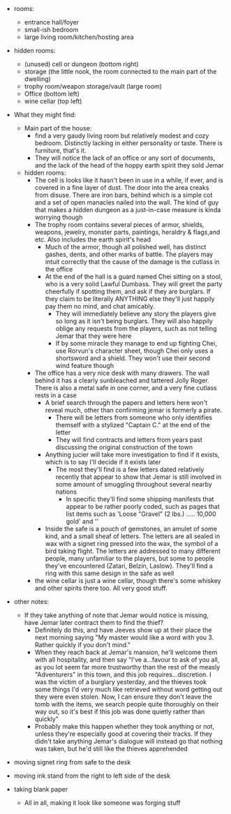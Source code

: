 - rooms:
  - entrance hall/foyer
  - small-ish bedroom
  - large living room/kitchen/hosting area
- hidden rooms:
  - (unused) cell or dungeon (bottom right)
  - storage (the little nook, the room connected to the main part of the dwelling)
  - trophy room/weapon storage/vault (large room)
  - Office (bottom left)
  - wine cellar (top left)
- What they might find:
  - Main part of the house:
    - find a very gaudy living room but relatively modest and cozy bedroom. Distinctly lacking in either personality or taste. There is furniture, that's it.
    - They will notice the lack of an office or any sort of documents, and the lack of the head of the hoppy earth spirit they sold Jemar
  - hidden rooms:
    - The cell is looks like it hasn't been in use in a while, if ever, and is covered in a fine layer of dust. The door into the area creaks from disuse. There are iron bars, behind which is a simple cot and a set of open manacles nailed into the wall. The kind of guy that makes a hidden dungeon as a just-in-case measure is kinda worrying though
    - The trophy room contains several pieces of armor, shields, weapons, jewelry, monster parts, paintings, heraldry & flags,and etc. Also includes the earth spirit's head
      - Much of the armor, though all polished well, has distinct gashes, dents, and other marks of battle. The players may intuit correctly that the cause of the damage is the cutlass in the office
      - At the end of the hall is a guard named Chei sitting on a stool, who is a very solid Lawful Dumbass. They will greet the party cheerfully if spotting them, and ask if they are burglars. If they claim to be literally ANYTHING else they'll just happily pay them no mind, and chat amicably. 
        - They will immediately believe any story the players give so long as it isn't being burglars. They will also happily oblige any requests from the players, such as not telling Jemar that they were here
        - If by some miracle they manage to end up fighting Chei, use Rorvun's character sheet, though Chei only uses a shortsword and a shield. They won't use their second wind feature though
    - The office has a very nice desk with many drawers. The wall behind it has a clearly sunbleached and tattered Jolly Roger. There is also a metal safe in one corner, and a very fine cutlass rests in a case
      - A brief search through the papers and letters here won't reveal much, other than confirming jemar is formerly a pirate. 
        - There will be letters from someone who only identifies themself with a stylized "Captain C." at the end of the letter
        - They will find contracts and letters from years past discussing the original construction of the town
      - Anything jucier will take more investigation to find if it exists, which is to say I'll decide if it exists later
        - The most they'll find is a few letters dated relatively recently that appear to show that Jemar is still involved in some amount of smuggling throughout several nearby nations
          - In specific they'll find some shipping manifests that appear to be rather poorly coded, such as pages that list items such as 'Loose "Gravel" (2 lbs.) ..... 10,000 gold' and ''
      - Inside the safe is a pouch of gemstones, an amulet of some kind, and a small sheaf of letters. The letters are all sealed in wax with a signet ring pressed into the wax, the symbol of a bird taking flight. The letters are addressed to many different people, many unfamiliar to the players, but some to people they've encountered (Zatari, Belzin, Laslow). They'll find a ring with this same design in the safe as well
    - the wine cellar is just a wine cellar, though there's some whiskey and other spirits there too. All very good stuff.
- other notes:
  - If they take anything of note that Jemar would notice is missing, have Jemar later contract them to find the thief?
    - Definitely do this, and have Jeeves show up at their place the next morning saying "My master would like a word with you 3. Rather quickly if you don't mind."
    - When they reach back at Jemar's mansion, he'll welcome them with all hospitality, and then say "I've a...favour to ask of you all, as you lot seem far more trustworthy than the rest of the measly "Adventurers" in this town, and this job requires...discretion. I was the victim of a burglary yesterday, and the thieves took some things I'd very much like retrieved without word getting out they were even stolen. Now, I can ensure they don't leave the tomb with the items, we search people quite thoroughly on their way out, so it's best if this job was done quietly rather than quickly"
    - Probably make this happen whether they took anything or not, unless they're especially good at covering their tracks. If they didn't take anything Jemar's dialogue will instead go that nothing was taken, but he'd still like the thieves apprehended


- moving signet ring from safe to the desk
- moving ink stand from the right to left side of the desk
- taking blank paper
  - All in all, making it look like someone was forging stuff
